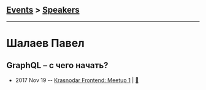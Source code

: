 ## [Events](../README.md) > [Speakers](../speakers.md)
---

# Шалаев Павел

## GraphQL – с чего начать?
- 2017 Nov 19 -- [Krasnodar Frontend: Meetup 1](https://www.youtube.com/watch?v=Nzg2SrHku7Y)  | [:notebook:](http://slides.com/lawrentiy/deck-6)  
